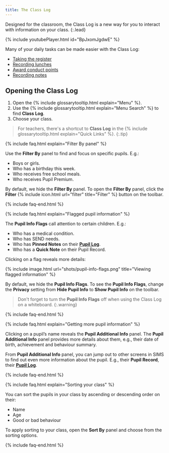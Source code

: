 ```yaml
---
title: The Class Log
---
```


Designed for the classroom, the Class Log is a new way for you to interact with information on your class.
{:.lead}

{% include youtubePlayer.html id="BpJxomJgdwE"  %}


Many of your daily tasks can be made easier with the Class Log:

* [Taking the register](take-register)
* [Recording lunches](dinner-register)
* [Award conduct points](conduct)
* [Recording notes](notes)

## Opening the Class Log

1. Open the {% include glossarytooltip.html explain="Menu" %}.
2. Use the {% include glossarytooltip.html explain="Menu Search" %} to find **Class Log**.
3. Choose your class.

> For teachers, there's a shortcut to **Class Log** in the {% include glossarytooltip.html explain="Quick Links" %}.
{:.tip}

{% include faq.html explain="Filter By panel" %}

Use the **Filter By** panel to find and focus on specific pupils. E.g.:

* Boys or girls.
* Who has a birthday this week.
* Who receives free school meals.
* Who receives Pupil Premium.

By default, we hide the **Filter By** panel. To open the **Filter By** panel, click the **Filter** {% include icon.html url="filter" title="Filter" %} button on the toolbar.

{% include faq-end.html  %}

{% include faq.html explain="Flagged pupil information" %}

The **Pupil Info Flags** call attention to certain children. E.g.:

* Who has a medical condition.
* Who has SEND needs.
* Who has **Pinned Notes** on their [**Pupil Log**](../plog/).
* Who has a **Quick Note** on their Pupil Record.

Clicking on a flag reveals more details:

{% include image.html url="shots/pupil-info-flags.png" title="Viewing flagged information" %}

By default, we hide the **Pupil Info Flags**. To see the **Pupil Info Flags**, change the **Privacy** setting from **Hide Pupil Info** to **Show Pupil Info** on the toolbar.

> Don't forget to turn the **Pupil Info Flags** off when using the Class Log on a whiteboard.
{:.warning}

{% include faq-end.html  %}

{% include faq.html explain="Getting more pupil information" %}

Clicking on a pupil’s name reveals the **Pupil Additional Info** panel. The **Pupil Additional Info** panel provides more details about them, e.g., their date of birth, achievement and behaviour summary.

From **Pupil Additional Info** panel, you can jump out to other screens in SIMS to find out even more information about the pupil. E.g., their **Pupil Record**, their [**Pupil Log**](../plog/).

{% include faq-end.html  %}

{% include faq.html explain="Sorting your class" %}

You can sort the pupils in your class by ascending or descending order on their:

* Name
* Age
* Good or bad behaviour

To apply sorting to your class, open the **Sort By** panel and choose from the sorting options.

{% include faq-end.html  %}